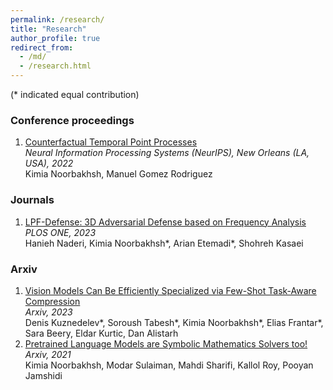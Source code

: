 ```yaml
---
permalink: /research/
title: "Research"
author_profile: true
redirect_from: 
  - /md/
  - /research.html
---
```

(* indicated equal contribution)

### Conference proceedings
1. [Counterfactual Temporal Point Processes](https://arxiv.org/abs/2111.07603)  
  *Neural Information Processing Systems (NeurIPS), New Orleans (LA, USA), 2022*   
  Kimia Noorbakhsh, Manuel Gomez Rodriguez  

### Journals
1. [LPF-Defense: 3D Adversarial Defense based on Frequency Analysis](https://journals.plos.org/plosone/article?id=10.1371/journal.pone.0271388)  
  *PLOS ONE, 2023*   
  Hanieh Naderi, Kimia Noorbakhsh*, Arian Etemadi*, Shohreh Kasaei

### Arxiv
1. [Vision Models Can Be Efficiently Specialized via Few-Shot Task-Aware Compression](https://arxiv.org/abs/2303.14409)  
  *Arxiv, 2023*   
  Denis Kuznedelev*, Soroush Tabesh*, Kimia Noorbakhsh*, Elias Frantar*, Sara Beery, Eldar Kurtic, Dan Alistarh 
1. [Pretrained Language Models are Symbolic Mathematics Solvers too!](https://arxiv.org/abs/2110.03501)  
  *Arxiv, 2021*   
  Kimia Noorbakhsh, Modar Sulaiman, Mahdi Sharifi, Kallol Roy, Pooyan Jamshidi


